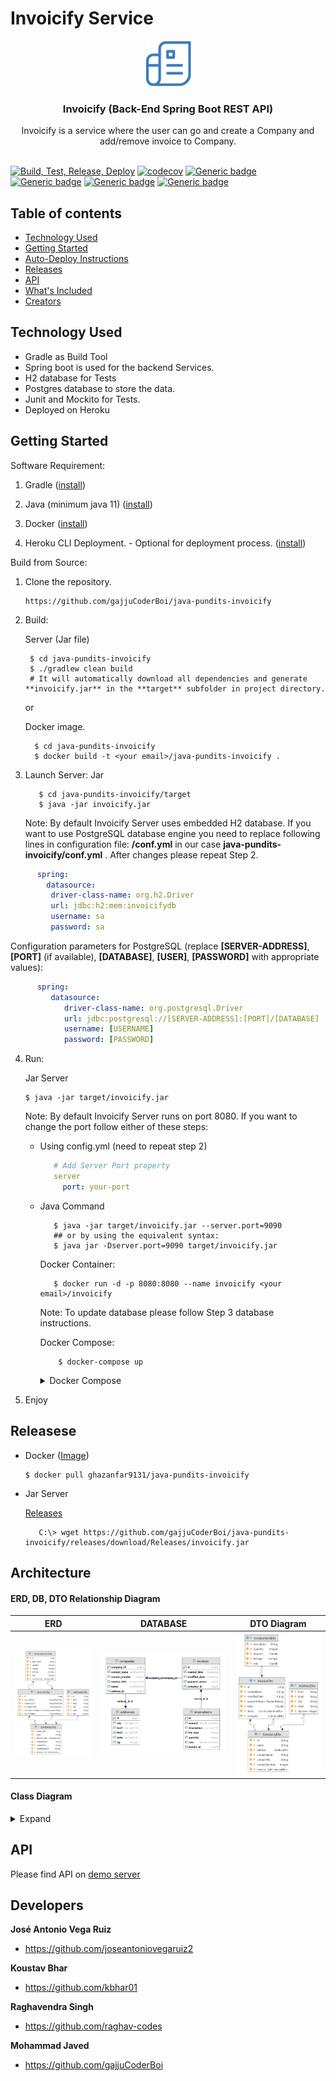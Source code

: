 # Invoicify Service

<p align="center">
  <a href="#">
    <img src="./img/img.png" alt="playlist logo" width="73" height="73">
  </a>
</p>

<h3 align="center">Invoicify (Back-End Spring Boot REST API)</h3>

<p align="center">
  Invoicify is a service where the user can go and create a Company and add/remove invoice to Company.
  <br>

  <br>

[![Build, Test, Release, Deploy](https://github.com/gajjuCoderBoi/java-pundits-invoicify/actions/workflows/cicd.yml/badge.svg)](https://github.com/gajjuCoderBoi/java-pundits-invoicify/actions/workflows/cicd.yml)  [![codecov](https://codecov.io/gh/gajjuCoderBoi/java-pundits-invoicify/branch/develop/graph/badge.svg?token=N8P18UJIME)](https://codecov.io/gh/gajjuCoderBoi/java-pundits-invoicify) [![Generic badge](https://img.shields.io/badge/docker_pulls-ghazanfar9131/java--pundits--invoicify-red.svg)](https://hub.docker.com/repository/docker/ghazanfar9131/java-pundits-invoicify) [![Generic badge](https://img.shields.io/badge/java_ver->=11-blue.svg)]() [![Generic badge](https://img.shields.io/badge/springboot_version-2.4.5-blue.svg)]() [![Generic badge](https://img.shields.io/badge/demo_server-2.4.5-blue.svg)](https://java-pundits-invoicify.herokuapp.com/)

</p>


## Table of contents

- [Technology Used](#technology-used)
- [Getting Started](#getting-started)
- [Auto-Deploy Instructions](#auto-deploy-instructions)
- [Releases](#releases)
- [API](#api)
- [What's Included](#whats-included)
- [Creators](#developers)

## Technology Used

- Gradle as Build Tool
- Spring boot is used for the backend Services.
- H2 database for Tests
- Postgres database to store the data.
- Junit and Mockito for Tests.
- Deployed on Heroku

## Getting Started

Software Requirement:

1. Gradle ([install](https://gradle.org/install/))

2. Java (minimum java 11) ([install](https://www.oracle.com/java/technologies/javase-downloads.html))

3. Docker ([install](https://docs.docker.com/get-docker/))

4. Heroku CLI Deployment. - Optional for deployment process. ([install](https://devcenter.heroku.com/articles/heroku-cli))
   
Build from Source:

1. Clone the repository.
     ```
     https://github.com/gajjuCoderBoi/java-pundits-invoicify
     ```

2. Build: 
   
   Server (Jar file)

      ```shell
       $ cd java-pundits-invoicify
       $ ./gradlew clean build
       # It will automatically download all dependencies and generate **invoicify.jar** in the **target** subfolder in project directory.
      ```
   or

   Docker image.
   
   ```shell
     $ cd java-pundits-invoicify
     $ docker build -t <your email>/java-pundits-invoicify .
   ```

3. Launch Server: Jar

   ```shell
      $ cd java-pundits-invoicify/target
      $ java -jar invoicify.jar
   ```

   Note: By default Invoicify Server uses embedded H2 database. If you want to use PostgreSQL database engine you need to replace following lines in configuration file: **<project-dir>/conf.yml** in our case **java-pundits-invoicify/conf.yml** .
   After changes please repeat Step 2.
   
   
```yaml
      spring:
        datasource:
         driver-class-name: org.h2.Driver
         url: jdbc:h2:mem:invoicifydb
         username: sa
         password: sa
   ```

   Configuration parameters for PostgreSQL (replace **[SERVER-ADDRESS]**, **[PORT]** (if available), **[DATABASE]**, **[USER]**, **[PASSWORD]** with appropriate values):

```yaml
      spring:
         datasource:
            driver-class-name: org.postgresql.Driver
            url: jdbc:postgresql://[SERVER-ADDRESS]:[PORT]/[DATABASE]
            username: [USERNAME]
            password: [PASSWORD]
```

4. Run: 
      
      Jar Server

   ```shell
   $ java -jar target/invoicify.jar
   ```
   Note: By default Invoicify Server runs on port 8080. If you want to change the port follow either of these steps:
      
   * Using config.yml (need to repeat step 2)

     ```yaml
        # Add Server Port property
        server
          port: your-port                        
     ```
   * Java Command
      
      ```shell
         $ java -jar target/invoicify.jar --server.port=9090
         ## or by using the equivalent syntax:
         $ java jar -Dserver.port=9090 target/invoicify.jar
      ```

      Docker Container:      

       ```shell
          $ docker run -d -p 8080:8080 --name invoicify <your email>/invoicify
       ```
   
        Note: To update database please follow Step 3 database instructions.
    
      Docker Compose:

        ```shell
            $ docker-compose up
        ```
          
        <details>
        <summary>
        Docker Compose
        </summary>
    
        ```yaml
        version: "3"
          services:
            invoicify-db:
              image: postgres
              container_name: invoicify-db
              ports:
                - 5432:5432
              environment:
                - POSTGRES_USER=myusername
                - POSTGRES_PASSWORD=mypassword
                - POSTGRES_DB=invoicifydb
            
            invoicify-service:
              image: ghazanfar9131/java-pundits-invoicify
              depends_on: invoicify-db
              ports:
                - 8081:8080
              environment:
                - SPRING_DATASOURCE_URL=jdbc:postgresql://invoicify-db:5432/invoicifydb
                - SPRING_DATASOURCE_USERNAME=myusername
                - SPRING_DATASOURCE_PASSWORD=mypassword
                - SPRING_JPA_HIBERNATE_DDL_AUTO=update
                - SPRING_JPA_DATABASE_PLATFORM=org.hibernate.dialect.PostgreSQLDialect
        ```
    
        </details>

    


5. Enjoy

## Releasese

* Docker ([Image](https://hub.docker.com/r/ghazanfar9131/java-pundits-invoicify))

   ```shell
   $ docker pull ghazanfar9131/java-pundits-invoicify
   ```

* Jar Server

   [Releases](https://github.com/gajjuCoderBoi/java-pundits-invoicify/releases)   

    ```shell
       C:\> wget https://github.com/gajjuCoderBoi/java-pundits-invoicify/releases/download/Releases/invoicify.jar
    ```
  
## Architecture

#### ERD, DB, DTO Relationship Diagram

ERD             |  DATABASE | DTO Diagram
:-------------------------:|:-------------------------:|:-------------------------:
![erd](./img/erd.png)  |  ![dbdiagram](./img/dbdiagram.png) | ![dtorelationshipdiagram](./img/dtorelationshipdiagram.png)
 
#### Class Diagram 

<details>
<summary>
Expand
</summary>

![classdiagram](./img/javapunditsinvoicify.png)

</details>

## API

Please find API on [demo server](https://java-pundits-invoicify.herokuapp.com/docs/index.html)

## Developers

**José Antonio Vega Ruiz**

- <https://github.com/joseantoniovegaruiz2>

**Koustav Bhar**

- <https://github.com/kbhar01>

**Raghavendra Singh**

- <https://github.com/raghav-codes>

**Mohammad Javed**

- <https://github.com/gajjuCoderBoi>